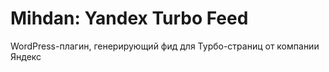 # Mihdan: Yandex Turbo Feed
WordPress-плагин, генерирующий фид для Турбо-страниц от компании Яндекс
